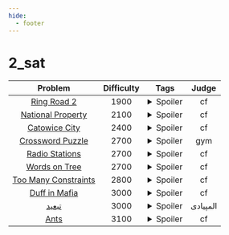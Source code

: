 ```yaml
--- 
hide:
  - footer
---
```

# 2_sat

| Problem | Difficulty | Tags | Judge | 
| :-----: | :----: | :----: | :----: | 
|[Ring Road 2](https://codeforces.com/problemset/problem/27/D)|1900|<details> <summary>Spoiler</summary> <ul><li>2_sat</li></ul> </details>|cf|
|[National Property](https://codeforces.com/contest/876/problem/E)|2100|<details> <summary>Spoiler</summary> <ul><li>2_sat</li></ul> </details>|cf|
|[Catowice City](https://codeforces.com/contest/1239/problem/D)|2400|<details> <summary>Spoiler</summary> <ul><li>2_sat</li></ul> </details>|cf|
|[Crossword Puzzle](https://codeforces.com/gym/103104/problem/G)|2700|<details> <summary>Spoiler</summary> <ul><li>2_sat</li></ul> </details>|gym|
|[Radio Stations](https://codeforces.com/problemset/problem/1215/F)|2700|<details> <summary>Spoiler</summary> <ul><li>2_sat</li></ul> </details>|cf|
|[Words on Tree](https://codeforces.com/problemset/problem/1657/F)|2700|<details> <summary>Spoiler</summary> <ul><li>2_sat</li></ul> </details>|cf|
|[Too Many Constraints](https://codeforces.com/problemset/problem/1697/F)|2800|<details> <summary>Spoiler</summary> <ul><li>2_sat</li></ul> </details>|cf|
|[Duff in Mafia](https://codeforces.com/problemset/problem/587/D)|3000|<details> <summary>Spoiler</summary> <ul><li>2_sat</li></ul> </details>|cf|
|[تبعید](https://quera.org/problemset/18780/)|3000|<details> <summary>Spoiler</summary> <ul><li>2_sat</li></ul> </details>|المپیادی|
|[Ants](https://codeforces.com/problemset/problem/1007/D)|3100|<details> <summary>Spoiler</summary> <ul><li>2_sat</li> <li>fake_vertex</li></ul> </details>|cf|
